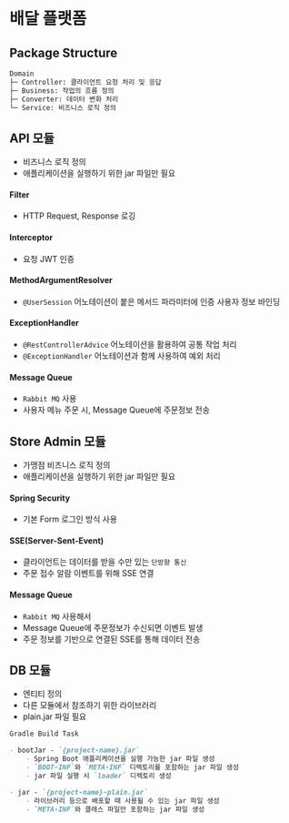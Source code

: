 # 배달 플랫폼

## Package Structure

```markdown
Domain
├─ Controller: 클라이언트 요청 처리 및 응답
├─ Business: 작업의 흐름 정의
├─ Converter: 데이터 변화 처리
└─ Service: 비즈니스 로직 정의
```

## API 모듈

- 비즈니스 로직 정의
- 애플리케이션을 실행하기 위한 jar 파일만 필요

#### Filter

- HTTP Request, Response 로깅

#### Interceptor

- 요청 JWT 인증

#### MethodArgumentResolver

- `@UserSession` 어노테이션이 붙은 메서드 파라미터에 인증 사용자 정보 바인딩

#### ExceptionHandler

- `@RestControllerAdvice` 어노테이션을 활용하여 공통 작업 처리
- `@ExceptionHandler` 어노테이션과 함께 사용하여 예외 처리

#### Message Queue

- `Rabbit MQ` 사용
- 사용자 메뉴 주문 시, Message Queue에 주문정보 전송

## Store Admin 모듈

- 가맹점 비즈니스 로직 정의
- 애플리케이션을 실행하기 위한 jar 파일만 필요

#### Spring Security

- 기본 Form 로그인 방식 사용

#### SSE(Server-Sent-Event)

- 클라이언트는 데이터를 받을 수만 있는 `단방향 통신`
- 주문 접수 알람 이벤트를 위해 SSE 연결

#### Message Queue

- `Rabbit MQ` 사용해서
- Message Queue에 주문정보가 수신되면 이벤트 발생
- 주문 정보를 기반으로 연결된 SSE를 통해 데이터 전송

## DB 모듈

- 엔티티 정의
- 다른 모듈에서 참조하기 위한 라이브러리
- plain.jar 파일 필요

```markdown
Gradle Build Task

- bootJar - `{project-name}.jar`
    - Spring Boot 애플리케이션을 실행 가능한 jar 파일 생성
    - `BOOT-INF`와 `META-INF` 디렉토리를 포함하는 jar 파일 생성
    - jar 파일 실행 시 `loader` 디렉토리 생성

- jar - `{project-name}-plain.jar`
    - 라이브러리 등으로 배포할 때 사용될 수 있는 jar 파일 생성
    - `META-INF`와 클래스 파일만 포함하는 jar 파일 생성
```
